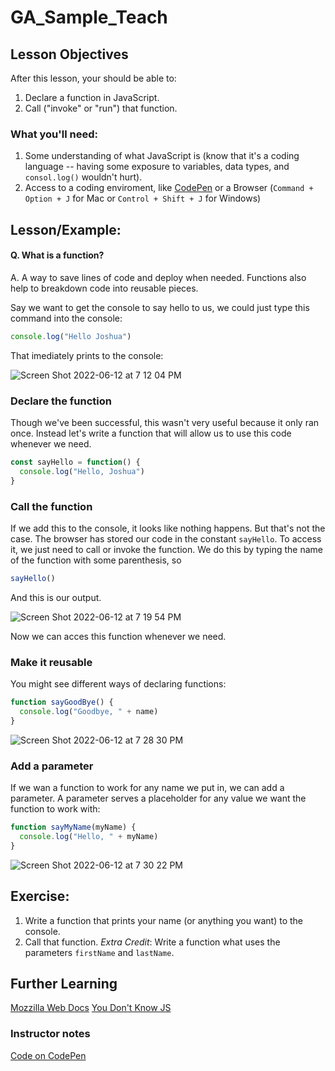 # GA_Sample_Teach

## Lesson Objectives

After this lesson, your should be able to: 
  1. Declare a function in JavaScript.
  2. Call ("invoke" or "run") that function. 

### What you'll need:
  1. Some understanding of what JavaScript is (know that it's a coding language -- having some exposure to variables, data types, and `consol.log()` wouldn't hurt).
  2. Access to a coding enviroment, like [CodePen](https://codepen.io/pen/) or a Browser (`Command + Option + J` for Mac or `Control + Shift + J` for Windows)

## Lesson/Example:

#### Q. What is a function? 
A. A way to save lines of code and deploy when needed. Functions also help to breakdown code into reusable pieces.

Say we want to get the console to say hello to us, we could just type this command into the console: 
```javascript
console.log("Hello Joshua")
```
That imediately prints to the console: 

![Screen Shot 2022-06-12 at 7 12 04 PM](https://user-images.githubusercontent.com/45159628/173262664-93bbf98f-4a30-4a36-a86a-e710f25da308.png)

### Declare the function

Though we've been successful, this wasn't very useful because it only ran once. Instead let's write a function that will allow us to use this code whenever we need. 

```javascript
const sayHello = function() {
  console.log("Hello, Joshua")
}
```

### Call the function

If we add this to the console, it looks like nothing happens. But that's not the case. The browser has stored our code in the constant `sayHello`. To access it, we just need to call or invoke the function. We do this by typing the name of the function with some parenthesis, so 

```javascript
sayHello()
```

And this is our output. 

![Screen Shot 2022-06-12 at 7 19 54 PM](https://user-images.githubusercontent.com/45159628/173263153-a069e6c1-d9d3-4817-91ba-80ecf5d900ab.png)

Now we can acces this function whenever we need. 

### Make it reusable

You might see different ways of declaring functions: 

```javascript
function sayGoodBye() {
  console.log("Goodbye, " + name)
}
```

![Screen Shot 2022-06-12 at 7 28 30 PM](https://user-images.githubusercontent.com/45159628/173263794-9d99e9b7-680c-4d9a-b6a1-23a33ce0b9a3.png)

### Add a parameter

If we wan a function to work for any name we put in, we can add a parameter. A parameter serves a placeholder for any value we want the function to work with: 

```javascript
function sayMyName(myName) {
  console.log("Hello, " + myName)
}
```

![Screen Shot 2022-06-12 at 7 30 22 PM](https://user-images.githubusercontent.com/45159628/173263931-631a599b-28ac-4003-bfbb-8411b3b579bd.png)

## Exercise: 

  1. Write a function that prints your name (or anything you want) to the console. 
  2. Call that function. 
  *Extra Credit*: Write a function what uses the parameters `firstName` and `lastName`.


## Further Learning

[Mozzilla Web Docs](https://developer.mozilla.org/en-US/docs/Web/JavaScript/Guide/Functions)
[You Don't Know JS](https://github.com/getify/You-Dont-Know-JS/blob/1st-ed/README.md)

### Instructor notes 

[Code on CodePen](https://codepen.io/JMcGehee/pen/poaqNdv)



